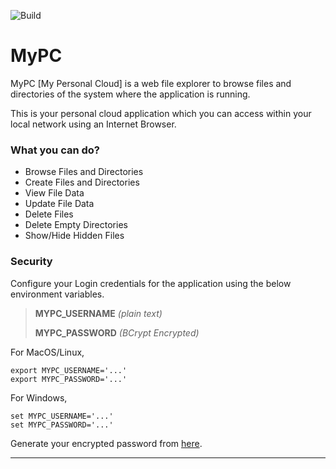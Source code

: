 ![Build](https://github.com/viggys/web-file-explorer/workflows/Build/badge.svg)

# MyPC
MyPC [My Personal Cloud] is a web file explorer to browse files and directories of the system where the application is running.

This is your personal cloud application which you can access within your local network using an Internet Browser.


### What you can do?

- Browse Files and Directories
- Create Files and Directories
- View File Data
- Update File Data
- Delete Files
- Delete Empty Directories
- Show/Hide Hidden Files

### Security
Configure your Login credentials for the application using the below environment variables.

>__MYPC_USERNAME__ _(plain text)_
>
>__MYPC_PASSWORD__ _(BCrypt Encrypted)_

For MacOS/Linux,
```shell script
export MYPC_USERNAME='...'
export MYPC_PASSWORD='...'
```

For Windows,
```shell script
set MYPC_USERNAME='...'
set MYPC_PASSWORD='...'
```

Generate your encrypted password from [here](https://bcrypt-generator.com).

---
